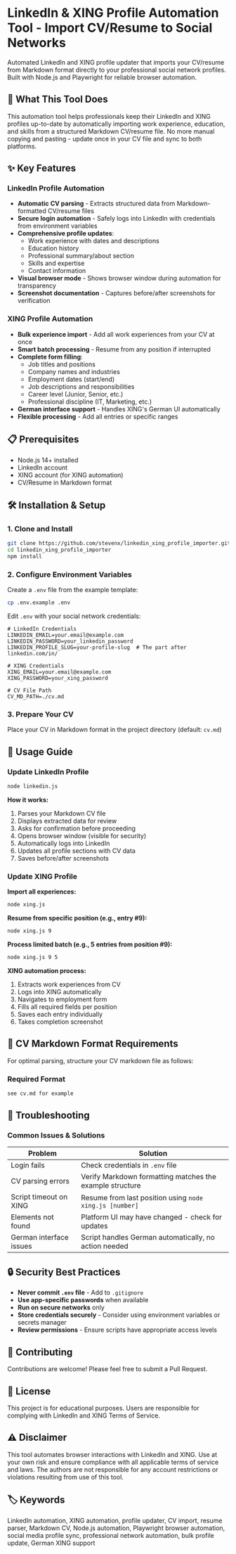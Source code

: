 # LinkedIn & XING Profile Automation Tool - Import CV/Resume to Social Networks

Automated LinkedIn and XING profile updater that imports your CV/resume from Markdown format directly to your professional social network profiles. Built with Node.js and Playwright for reliable browser automation.

## 🚀 What This Tool Does

This automation tool helps professionals keep their LinkedIn and XING profiles up-to-date by automatically importing work experience, education, and skills from a structured Markdown CV/resume file. No more manual copying and pasting - update once in your CV file and sync to both platforms.

## ✨ Key Features

### LinkedIn Profile Automation
- **Automatic CV parsing** - Extracts structured data from Markdown-formatted CV/resume files
- **Secure login automation** - Safely logs into LinkedIn with credentials from environment variables
- **Comprehensive profile updates**:
  - Work experience with dates and descriptions
  - Education history
  - Professional summary/about section
  - Skills and expertise
  - Contact information
- **Visual browser mode** - Shows browser window during automation for transparency
- **Screenshot documentation** - Captures before/after screenshots for verification

### XING Profile Automation
- **Bulk experience import** - Add all work experiences from your CV at once
- **Smart batch processing** - Resume from any position if interrupted
- **Complete form filling**:
  - Job titles and positions
  - Company names and industries
  - Employment dates (start/end)
  - Job descriptions and responsibilities
  - Career level (Junior, Senior, etc.)
  - Professional discipline (IT, Marketing, etc.)
- **German interface support** - Handles XING's German UI automatically
- **Flexible processing** - Add all entries or specific ranges

## 📋 Prerequisites

- Node.js 14+ installed
- LinkedIn account
- XING account (for XING automation)
- CV/Resume in Markdown format

## 🛠️ Installation & Setup

### 1. Clone and Install
```bash
git clone https://github.com/stevenx/linkedin_xing_profile_importer.git
cd linkedin_xing_profile_importer
npm install
```

### 2. Configure Environment Variables
Create a `.env` file from the example template:
```bash
cp .env.example .env
```

Edit `.env` with your social network credentials:
```env
# LinkedIn Credentials
LINKEDIN_EMAIL=your.email@example.com
LINKEDIN_PASSWORD=your_linkedin_password
LINKEDIN_PROFILE_SLUG=your-profile-slug  # The part after linkedin.com/in/

# XING Credentials
XING_EMAIL=your.email@example.com
XING_PASSWORD=your_xing_password

# CV File Path
CV_MD_PATH=./cv.md
```

### 3. Prepare Your CV
Place your CV in Markdown format in the project directory (default: `cv.md`)

## 🎯 Usage Guide

### Update LinkedIn Profile
```bash
node linkedin.js
```

**How it works:**
1. Parses your Markdown CV file
2. Displays extracted data for review
3. Asks for confirmation before proceeding
4. Opens browser window (visible for security)
5. Automatically logs into LinkedIn
6. Updates all profile sections with CV data
7. Saves before/after screenshots

### Update XING Profile

**Import all experiences:**
```bash
node xing.js
```

**Resume from specific position (e.g., entry #9):**
```bash
node xing.js 9
```

**Process limited batch (e.g., 5 entries from position #9):**
```bash
node xing.js 9 5
```

**XING automation process:**
1. Extracts work experiences from CV
2. Logs into XING automatically
3. Navigates to employment form
4. Fills all required fields per position
5. Saves each entry individually
6. Takes completion screenshot

## 📖 CV Markdown Format Requirements

For optimal parsing, structure your CV markdown file as follows:

### Required Format
```markdown
see cv.md for example 
```

## 🔧 Troubleshooting

### Common Issues & Solutions

| Problem | Solution |
|---------|----------|
| Login fails | Check credentials in `.env` file |
| CV parsing errors | Verify Markdown formatting matches the example structure |
| Script timeout on XING | Resume from last position using `node xing.js [number]` |
| Elements not found | Platform UI may have changed - check for updates |
| German interface issues | Script handles German automatically, no action needed |

## 🔒 Security Best Practices

- **Never commit `.env` file** - Add to `.gitignore`
- **Use app-specific passwords** when available
- **Run on secure networks** only
- **Store credentials securely** - Consider using environment variables or secrets manager
- **Review permissions** - Ensure scripts have appropriate access levels

## 🤝 Contributing

Contributions are welcome! Please feel free to submit a Pull Request.

## 📝 License

This project is for educational purposes. Users are responsible for complying with LinkedIn and XING Terms of Service.

## ⚠️ Disclaimer

This tool automates browser interactions with LinkedIn and XING. Use at your own risk and ensure compliance with all applicable terms of service and laws. The authors are not responsible for any account restrictions or violations resulting from use of this tool.

## 🏷️ Keywords

LinkedIn automation, XING automation, profile updater, CV import, resume parser, Markdown CV, Node.js automation, Playwright browser automation, social media profile sync, professional network automation, bulk profile update, German XING support
